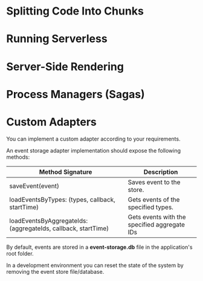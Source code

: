 # Splitting Code Into Chunks
# Running Serverless
# Server-Side Rendering
# Process Managers (Sagas)

# Custom Adapters

You can implement a custom adapter according to your requirements. 

An event storage adapter implementation should expose the following methods:

| Method Signature                                                  | Description                                    |
| ----------------------------------------------------------------- | ---------------------------------------------- |
| saveEvent(event)                                                  | Saves event to the store.                      |
| loadEventsByTypes: (types, callback, startTime)                   | Gets events of the specified types.            |
| loadEventsByAggregateIds: (aggregateIds, callback, startTime)     | Gets events with the specified aggregate IDs   |


By default, events are stored in a **event-storage.db** file in the application's root folder. 

In a development environment you can reset the state of the system by removing the event store file/database.
